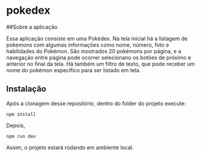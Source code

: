 # pokedex

##Sobre a aplicação

Essa aplicação consiste em uma Pokédex. Na tela inicial há a listagem de pokemons com algumas informações como nome, número, foto e habilidades do Pokémon. São mostrados 20 pokémons por página, e a navegação entre página pode ocorrer selecionano os botões de próximo e anterior no final da tela. Há também um filtro de texto, que pode receber um nome do pokémon específico para ser listado em tela.

## Instalação
Após a clonagem desse repositório, dentro do folder do projeto execute:

`npm install`

Depois, 

`npm run dev`

Assim, o projeto estará rodando em ambiente local.

